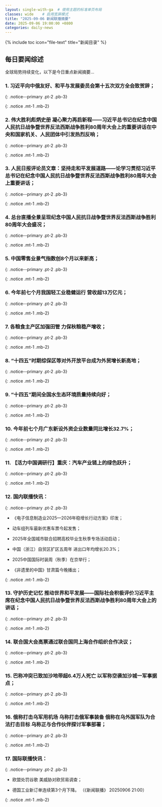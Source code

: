 ```yaml
---
layout: single-with-ga  # 使用主题的标准单页布局
classes: wide    # 启用宽屏模式
title: "2025-09-06 新闻联播摘要"
date: 2025-09-06 19:00:00 +0800
categories: daily-news
---
```


{% include toc icon="file-text" title="新闻目录" %}
   
## 每日要闻综述

全球局势持续变化，以下是今日重点新闻摘要...

### 1. 习近平向中俄友好、和平与发展委员会第十五次双方全会致贺辞； 

{: .notice--primary .pt-2 .pb-3}

{: .notice .mt-1 .mb-2}

### 2. 伟大胜利彪炳史册 凝心聚力再启新程——习近平总书记在纪念中国人民抗日战争暨世界反法西斯战争胜利80周年大会上的重要讲话在中央和国家机关、人民团体中引发热烈反响； 

{: .notice--primary .pt-2 .pb-3}

{: .notice .mt-1 .mb-2}

### 3. 人民日报评论员文章：坚持走和平发展道路——论学习贯彻习近平总书记在纪念中国人民抗日战争暨世界反法西斯战争胜利80周年大会上重要讲话； 

{: .notice--primary .pt-2 .pb-3}

{: .notice .mt-1 .mb-2}

### 4. 总台直播全景呈现纪念中国人民抗日战争暨世界反法西斯战争胜利80周年大会盛况； 

{: .notice--primary .pt-2 .pb-3}

{: .notice .mt-1 .mb-2}

### 5. 中国零售业景气指数创8个月以来新高； 

{: .notice--primary .pt-2 .pb-3}

{: .notice .mt-1 .mb-2}

### 6. 今年前七个月我国轻工业稳健运行 营收超13万亿元； 

{: .notice--primary .pt-2 .pb-3}

{: .notice .mt-1 .mb-2}

### 7. 各粮食主产区加强田管 力保秋粮稳产增收； 

{: .notice--primary .pt-2 .pb-3}

{: .notice .mt-1 .mb-2}

### 8. “十四五”时期综保区等对外开放平台成为外贸增长新高地； 

{: .notice--primary .pt-2 .pb-3}

{: .notice .mt-1 .mb-2}

### 9. “十四五”期间全国水生态环境质量持续向好； 

{: .notice--primary .pt-2 .pb-3}

{: .notice .mt-1 .mb-2}

### 10. 今年前七个月广东新设外资企业数量同比增长32.7%； 

{: .notice--primary .pt-2 .pb-3}

{: .notice .mt-1 .mb-2}

### 11. 【活力中国调研行】重庆：汽车产业链上的绿色跃升； 

{: .notice--primary .pt-2 .pb-3}

{: .notice .mt-1 .mb-2}

### 12. 国内联播快讯： 

{: .notice--primary .pt-2 .pb-3}

- 《电子信息制造业2025—2026年稳增长行动方案》印发；

- 动车组列车最新优惠车票今起发售；

- 2025年全国城市联合招聘高校毕业生秋季专场活动启动；

- 中国（浙江）自贸区扩区五周年 进出口年均增长20.3%；

- 2025中国国际时装周（秋季）在京举行；

- 《非遗里的中国》甘肃篇今晚播出；

{: .notice .mt-1 .mb-2}

### 13. 守护历史记忆 推动世界和平发展——国际社会积极评价习近平主席在纪念中国人民抗日战争暨世界反法西斯战争胜利80周年大会上的讲话； 

{: .notice--primary .pt-2 .pb-3}

{: .notice .mt-1 .mb-2}

### 14. 联合国大会高票通过联合国同上海合作组织合作决议； 

{: .notice--primary .pt-2 .pb-3}

{: .notice .mt-1 .mb-2}

### 15. 巴称冲突已致加沙地带超6.4万人死亡 以军称空袭加沙城一军事据点； 

{: .notice--primary .pt-2 .pb-3}

{: .notice .mt-1 .mb-2}

### 16. 俄称打击乌军用机场 乌称打击俄军事装备 俄称在乌外国军队为合法打击目标 乌称正与合作伙伴探讨军事部署； 

{: .notice--primary .pt-2 .pb-3}

{: .notice .mt-1 .mb-2}

### 17. 国际联播快讯： 

{: .notice--primary .pt-2 .pb-3}

- 欧盟处罚谷歌 美威胁对欧贸易调查；

- 德国工业新订单连续第3个月下降。 （《新闻联播》 20250906 21:00）

{: .notice .mt-1 .mb-2}